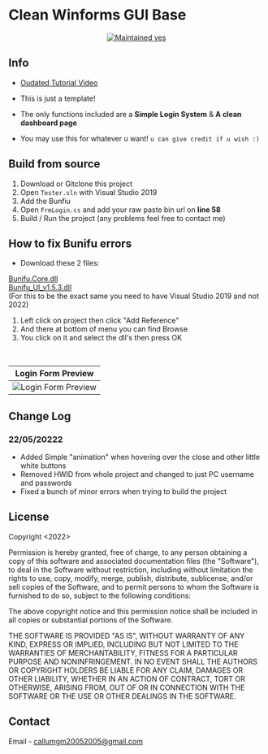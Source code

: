 # Clean Winforms GUI Base

<p align="center">
  <a href="https://github.com/falc0n2222/Cookies-Clean-GUI-Base/graphs/commit-activity">
    <img src="https://img.shields.io/badge/maintained-very little-success?style=flat-square" alt="Maintained yes" />
  </a>
</p>

## Info
- [Oudated Tutorial Video](https://youtu.be/eqea8E5X-AU)

- This is just a template!
- The only functions included are a **Simple Login System** & **A clean dashboard page**
- You may use this for whatever u want! `u can give credit if u wish :)`

## Build from source
1. Download or Gitclone this project
2. Open `Tester.sln` with Visual Studio 2019
3. Add the Bunfiu
3. Open `FrmLogin.cs` and add your raw paste bin url on **line 58**
4. Build / Run the project (any problems feel free to contact me)

## How to fix Bunifu errors
- Download these 2 files:

[Bunifu.Core.dll](https://cdn.discordapp.com/attachments/946881469844946984/958073286061867018/Bunifu.Core.dll)
<br>
[Bunifu_UI_v1.5.3.dll](https://cdn.discordapp.com/attachments/946881469844946984/958073286548394095/Bunifu_UI_v1.5.3.dll)
<br>
(For this to be the exact same you need to have Visual Studio 2019 and not 2022)
<br>
1. Left click on project then click "Add Reference"
2. And there at bottom of menu you can find Browse
3. You click on it and select the dll's then press OK

<br>

| Login Form Preview | 
| ------------- | 
| ![Login Form Preview](https://github.com/Callumgm/Cookies-Clean-GUI-Base/blob/master/png/Login_preview.png) |

## Change Log
### 22/05/20222
- Added Simple "animation" when hovering over the close and other little white buttons
- Removed HWID from whole project and changed to just PC username and passwords
- Fixed a bunch of minor errors when trying to build the project

## License
Copyright <2022> <COOKIESKUSH420>

Permission is hereby granted, free of charge, to any person obtaining a copy of this software and associated documentation files (the "Software"), to deal in the Software without restriction, including without limitation the rights to use, copy, modify, merge, publish, distribute, sublicense, and/or sell copies of the Software, and to permit persons to whom the Software is furnished to do so, subject to the following conditions:

The above copyright notice and this permission notice shall be included in all copies or substantial portions of the Software.

THE SOFTWARE IS PROVIDED "AS IS", WITHOUT WARRANTY OF ANY KIND, EXPRESS OR IMPLIED, INCLUDING BUT NOT LIMITED TO THE WARRANTIES OF MERCHANTABILITY, FITNESS FOR A PARTICULAR PURPOSE AND NONINFRINGEMENT. IN NO EVENT SHALL THE AUTHORS OR COPYRIGHT HOLDERS BE LIABLE FOR ANY CLAIM, DAMAGES OR OTHER LIABILITY, WHETHER IN AN ACTION OF CONTRACT, TORT OR OTHERWISE, ARISING FROM, OUT OF OR IN CONNECTION WITH THE SOFTWARE OR THE USE OR OTHER DEALINGS IN THE SOFTWARE.

## Contact
Email - callumgm20052005@gmail.com
